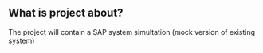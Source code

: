 ## What is project about?

The project will contain a SAP system simultation (mock version of existing system)
